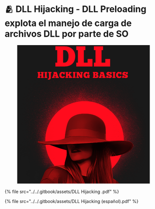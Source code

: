 # 🫂 DLL Hijacking -  DLL Preloading explota el manejo de carga de archivos DLL por parte de SO



<figure><img src="../../.gitbook/assets/DLL-Hijacking-pdf.png" alt=""><figcaption></figcaption></figure>



{% file src="../../.gitbook/assets/DLL Hijacking .pdf" %}



{% file src="../../.gitbook/assets/DLL Hijacking  (español).pdf" %}

